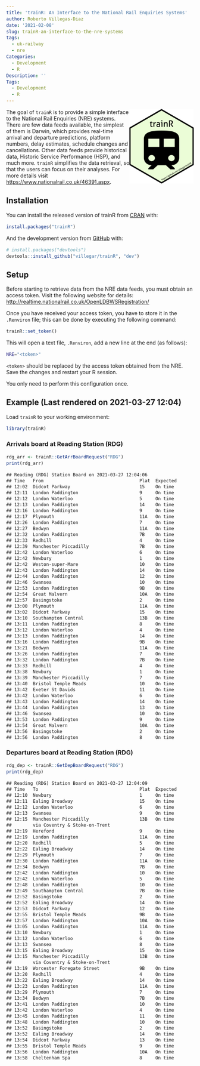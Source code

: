 ```yaml
---
title: 'trainR: An Interface to the National Rail Enquiries Systems'
author: Roberto Villegas-Diaz
date: '2021-02-08'
slug: trainR-an-interface-to-the-nre-systems
tags:
  - uk-railway
  - nre
Categories:
  - Development
  - R
Description: ''
Tags:
  - Development
  - R
---
```


<img src="https://raw.githubusercontent.com/villegar/trainR/main/inst/images/logo.png" alt="logo" align="right" height=200px/>

The goal of `trainR` is to provide a simple interface to the 
National Rail Enquiries (NRE) systems. There are few data feeds 
available, the simplest of them is Darwin, which provides real-time 
arrival and departure predictions, platform numbers, delay estimates, 
schedule changes and cancellations. Other data feeds provide historical 
data, Historic Service Performance (HSP), and much more. `trainR` 
simplifies the data retrieval, so that the users can focus on their 
analyses. For more details visit 
https://www.nationalrail.co.uk/46391.aspx.

## Installation

You can install the released version of trainR from [CRAN](https://CRAN.R-project.org) with:

``` r
install.packages("trainR")
```

And the development version from [GitHub](https://github.com/) with:

``` r
# install.packages("devtools")
devtools::install_github("villegar/trainR", "dev")
```

## Setup
Before starting to retrieve data from the NRE data feeds, you must obtain an access token. 
Visit the following website for details: http://realtime.nationalrail.co.uk/OpenLDBWSRegistration/

Once you have received your access token, you have to store it in the `.Renviron` file; this can be 
done by executing the following command:


```r
trainR::set_token()
```

This will open a text file, `.Renviron`, add a new line at the end (as follows):

```bash
NRE="<token>"
```

`<token>` should be replaced by the access token obtained from the NRE. Save the changes and restart 
your R session.

You only need to perform this configuration once.

## Example (Last rendered on 2021-03-27 12:04)

Load `trainR` to your working environment:

```r
library(trainR)
```

### Arrivals board at Reading Station (RDG)


```r
rdg_arr <- trainR::GetArrBoardRequest("RDG")
print(rdg_arr)
```

```
## Reading (RDG) Station Board on 2021-03-27 12:04:06
## Time   From                                    Plat  Expected
## 12:02  Didcot Parkway                          15    On time
## 12:11  London Paddington                       9     On time
## 12:12  London Waterloo                         5     On time
## 12:13  London Paddington                       14    On time
## 12:16  London Paddington                       9     On time
## 12:17  Plymouth                                11A   On time
## 12:26  London Paddington                       7     On time
## 12:27  Bedwyn                                  11A   On time
## 12:32  London Paddington                       7B    On time
## 12:33  Redhill                                 4     On time
## 12:39  Manchester Piccadilly                   7B    On time
## 12:42  London Waterloo                         6     On time
## 12:42  Newbury                                 1     On time
## 12:42  Weston-super-Mare                       10    On time
## 12:43  London Paddington                       14    On time
## 12:44  London Paddington                       12    On time
## 12:46  Swansea                                 10    On time
## 12:53  London Paddington                       9B    On time
## 12:54  Great Malvern                           10A   On time
## 12:57  Basingstoke                             2     On time
## 13:00  Plymouth                                11A   On time
## 13:02  Didcot Parkway                          15    On time
## 13:10  Southampton Central                     13B   On time
## 13:11  London Paddington                       8     On time
## 13:12  London Waterloo                         4     On time
## 13:13  London Paddington                       14    On time
## 13:16  London Paddington                       9B    On time
## 13:21  Bedwyn                                  11A   On time
## 13:26  London Paddington                       7     On time
## 13:32  London Paddington                       7B    On time
## 13:33  Redhill                                 4     On time
## 13:38  Newbury                                 1     On time
## 13:39  Manchester Piccadilly                   7     On time
## 13:40  Bristol Temple Meads                    10    On time
## 13:42  Exeter St Davids                        11    On time
## 13:42  London Waterloo                         6     On time
## 13:43  London Paddington                       14    On time
## 13:44  London Paddington                       13    On time
## 13:46  Swansea                                 10    On time
## 13:53  London Paddington                       9     On time
## 13:54  Great Malvern                           10A   On time
## 13:56  Basingstoke                             2     On time
## 13:56  London Paddington                       8     On time
```

### Departures board at Reading Station (RDG)


```r
rdg_dep <- trainR::GetDepBoardRequest("RDG")
print(rdg_dep)
```

```
## Reading (RDG) Station Board on 2021-03-27 12:04:09
## Time   To                                      Plat  Expected
## 12:10  Newbury                                 1     On time
## 12:11  Ealing Broadway                         15    On time
## 12:12  London Waterloo                         6     On time
## 12:13  Swansea                                 9     On time
## 12:15  Manchester Piccadilly                   13B   On time
##        via Coventry & Stoke-on-Trent           
## 12:19  Hereford                                9     On time
## 12:19  London Paddington                       11A   On time
## 12:20  Redhill                                 5     On time
## 12:22  Ealing Broadway                         14    On time
## 12:29  Plymouth                                7     On time
## 12:30  London Paddington                       11A   On time
## 12:34  Bedwyn                                  7B    On time
## 12:42  London Paddington                       10    On time
## 12:42  London Waterloo                         5     On time
## 12:48  London Paddington                       10    On time
## 12:49  Southampton Central                     7B    On time
## 12:52  Basingstoke                             2     On time
## 12:52  Ealing Broadway                         14    On time
## 12:53  Didcot Parkway                          12    On time
## 12:55  Bristol Temple Meads                    9B    On time
## 12:57  London Paddington                       10A   On time
## 13:05  London Paddington                       11A   On time
## 13:10  Newbury                                 1     On time
## 13:12  London Waterloo                         6     On time
## 13:13  Swansea                                 8     On time
## 13:15  Ealing Broadway                         15    On time
## 13:15  Manchester Piccadilly                   13B   On time
##        via Coventry & Stoke-on-Trent           
## 13:19  Worcester Foregate Street               9B    On time
## 13:20  Redhill                                 4     On time
## 13:22  Ealing Broadway                         14    On time
## 13:23  London Paddington                       11A   On time
## 13:29  Plymouth                                7     On time
## 13:34  Bedwyn                                  7B    On time
## 13:41  London Paddington                       10    On time
## 13:42  London Waterloo                         4     On time
## 13:45  London Paddington                       11    On time
## 13:48  London Paddington                       10    On time
## 13:52  Basingstoke                             2     On time
## 13:52  Ealing Broadway                         14    On time
## 13:54  Didcot Parkway                          13    On time
## 13:55  Bristol Temple Meads                    9     On time
## 13:56  London Paddington                       10A   On time
## 13:58  Cheltenham Spa                          8     On time
```
